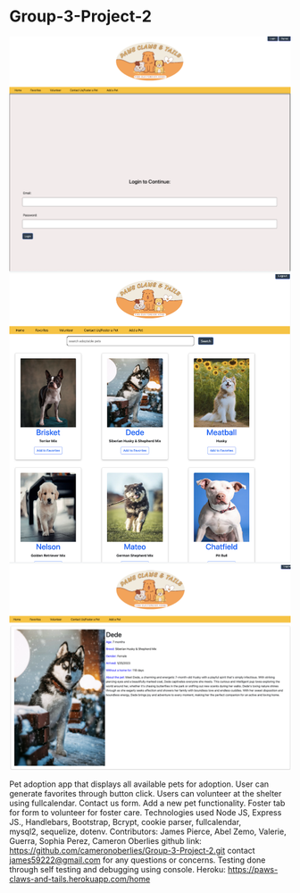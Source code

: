 # Group-3-Project-2





![1](screenshots/screenshot_login.png)
![2](screenshots/screenshot_gallery.png)
![3](screenshots/screenshot_details.png)

Pet adoption app that displays all available pets for adoption. User can generate favorites through button click. 
Users can volunteer at the shelter using fullcalendar. Contact us form. Add a new pet functionality. 
Foster tab for form to volunteer for foster care.
Technologies used Node JS, Express JS.,
Handlebars, Bootstrap, Bcrypt, cookie parser, fullcalendar,       
mysql2, sequelize, dotenv.
Contributors: James Pierce, Abel Zemo, Valerie, Guerra, Sophia Perez, Cameron Oberlies
github link: https://github.com/cameronoberlies/Group-3-Project-2.git
contact james59222@gmail.com for any questions or concerns.
Testing done through self testing and debugging using console.
Heroku: https://paws-claws-and-tails.herokuapp.com/home
